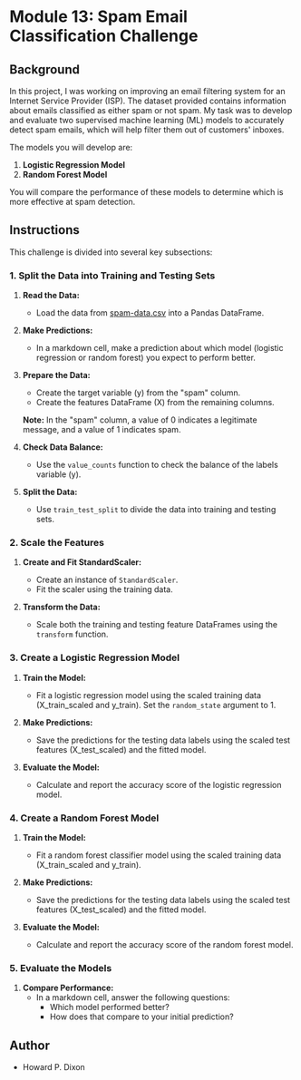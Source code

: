# Module 13: Spam Email Classification Challenge

## Background

In this project, I was working on improving an email filtering system for an Internet Service Provider (ISP). The dataset provided contains information about emails classified as either spam or not spam. My task was to develop and evaluate two supervised machine learning (ML) models to accurately detect spam emails, which will help filter them out of customers' inboxes.

The models you will develop are:
1. **Logistic Regression Model**
2. **Random Forest Model**

You will compare the performance of these models to determine which is more effective at spam detection.


## Instructions

This challenge is divided into several key subsections:

### 1. Split the Data into Training and Testing Sets

1. **Read the Data:**
   - Load the data from [spam-data.csv](https://static.bc-edx.com/ai/ail-v-1-0/m13/challenge/spam-data.csv) into a Pandas DataFrame.

2. **Make Predictions:**
   - In a markdown cell, make a prediction about which model (logistic regression or random forest) you expect to perform better.

3. **Prepare the Data:**
   - Create the target variable (y) from the "spam" column.
   - Create the features DataFrame (X) from the remaining columns.

   **Note:** In the "spam" column, a value of 0 indicates a legitimate message, and a value of 1 indicates spam.

4. **Check Data Balance:**
   - Use the `value_counts` function to check the balance of the labels variable (y).

5. **Split the Data:**
   - Use `train_test_split` to divide the data into training and testing sets.

### 2. Scale the Features

1. **Create and Fit StandardScaler:**
   - Create an instance of `StandardScaler`.
   - Fit the scaler using the training data.

2. **Transform the Data:**
   - Scale both the training and testing feature DataFrames using the `transform` function.

### 3. Create a Logistic Regression Model

1. **Train the Model:**
   - Fit a logistic regression model using the scaled training data (X_train_scaled and y_train). Set the `random_state` argument to 1.

2. **Make Predictions:**
   - Save the predictions for the testing data labels using the scaled test features (X_test_scaled) and the fitted model.

3. **Evaluate the Model:**
   - Calculate and report the accuracy score of the logistic regression model.

### 4. Create a Random Forest Model

1. **Train the Model:**
   - Fit a random forest classifier model using the scaled training data (X_train_scaled and y_train).

2. **Make Predictions:**
   - Save the predictions for the testing data labels using the scaled test features (X_test_scaled) and the fitted model.

3. **Evaluate the Model:**
   - Calculate and report the accuracy score of the random forest model.

### 5. Evaluate the Models

1. **Compare Performance:**
   - In a markdown cell, answer the following questions:
     - Which model performed better?
     - How does that compare to your initial prediction?

## Author

- Howard P. Dixon

